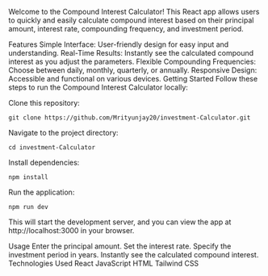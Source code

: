 Welcome to the Compound Interest Calculator! This React app allows users to quickly and easily calculate compound interest based on their principal amount, interest rate, compounding frequency, and investment period.

Features
Simple Interface: User-friendly design for easy input and understanding.
Real-Time Results: Instantly see the calculated compound interest as you adjust the parameters.
Flexible Compounding Frequencies: Choose between daily, monthly, quarterly, or annually.
Responsive Design: Accessible and functional on various devices.
Getting Started
Follow these steps to run the Compound Interest Calculator locally:

Clone this repository:

```
git clone https://github.com/Mrityunjay20/investment-Calculator.git
```
Navigate to the project directory:
```
cd investment-Calculator
```
Install dependencies:
```
npm install
```
Run the application:
```
npm run dev
```
This will start the development server, and you can view the app at http://localhost:3000 in your browser.


Usage
Enter the principal amount.
Set the interest rate.
Specify the investment period in years.
Instantly see the calculated compound interest.
Technologies Used
React
JavaScript
HTML
Tailwind CSS
